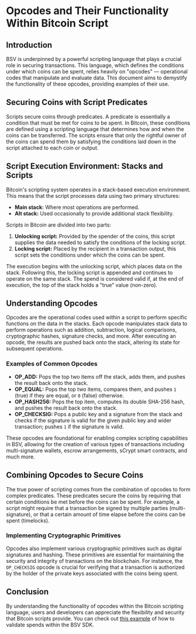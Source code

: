 # Opcodes and Their Functionality Within Bitcoin Script

## Introduction
BSV is underpinned by a powerful scripting language that plays a crucial role in securing transactions. This language, which defines the conditions under which coins can be spent, relies heavily on "opcodes" — operational codes that manipulate and evaluate data. This document aims to demystify the functionality of these opcodes, providing examples of their use.

## Securing Coins with Script Predicates
Scripts secure coins through predicates. A predicate is essentially a condition that must be met for coins to be spent. In Bitcoin, these conditions are defined using a scripting language that determines how and when the coins can be transferred. The scripts ensure that only the rightful owner of the coins can spend them by satisfying the conditions laid down in the script attached to each coin or output.

## Script Execution Environment: Stacks and Scripts
Bitcoin's scripting system operates in a stack-based execution environment. This means that the script processes data using two primary structures:
- **Main stack:** Where most operations are performed.
- **Alt stack:** Used occasionally to provide additional stack flexibility.

Scripts in Bitcoin are divided into two parts:
1. **Unlocking script:** Provided by the spender of the coins, this script supplies the data needed to satisfy the conditions of the locking script.
2. **Locking script:** Placed by the recipient in a transaction output, this script sets the conditions under which the coins can be spent.

The execution begins with the unlocking script, which places data on the stack. Following this, the locking script is appended and continues to operate on the same stack. The spend is considered valid if, at the end of execution, the top of the stack holds a "true" value (non-zero).

## Understanding Opcodes
Opcodes are the operational codes used within a script to perform specific functions on the data in the stacks. Each opcode manipulates stack data to perform operations such as addition, subtraction, logical comparisons, cryptographic hashes, signature checks, and more. After executing an opcode, the results are pushed back onto the stack, altering its state for subsequent operations.

### Examples of Common Opcodes
- **OP_ADD:** Pops the top two items off the stack, adds them, and pushes the result back onto the stack.
- **OP_EQUAL:** Pops the top two items, compares them, and pushes `1` (true) if they are equal, or `0` (false) otherwise.
- **OP_HASH256:** Pops the top item, computes its double SHA-256 hash, and pushes the result back onto the stack.
- **OP_CHECKSIG:** Pops a public key and a signature from the stack and checks if the signature is valid for the given public key and wider transaction; pushes `1` if the signature is valid.

These opcodes are foundational for enabling complex scripting capabilities in BSV, allowing for the creation of various types of transactions including multi-signature wallets, escrow arrangements, sCrypt smart contracts, and much more.

## Combining Opcodes to Secure Coins
The true power of scripting comes from the combination of opcodes to form complex predicates. These predicates secure the coins by requiring that certain conditions be met before the coins can be spent. For example, a script might require that a transaction be signed by multiple parties (multi-signature), or that a certain amount of time elapse before the coins can be spent (timelocks).

### Implementing Cryptographic Primitives
Opcodes also implement various cryptographic primitives such as digital signatures and hashing. These primitives are essential for maintaining the security and integrity of transactions on the blockchain. For instance, the `OP_CHECKSIG` opcode is crucial for verifying that a transaction is authorized by the holder of the private keys associated with the coins being spent.

## Conclusion
By understanding the functionality of opcodes within the Bitcoin scripting language, users and developers can appreciate the flexibility and security that Bitcoin scripts provide. You can check out [this example](../examples/EXAMPLE_VERIFYING_SPENDS.md) of how to validate spends within the BSV SDK.
